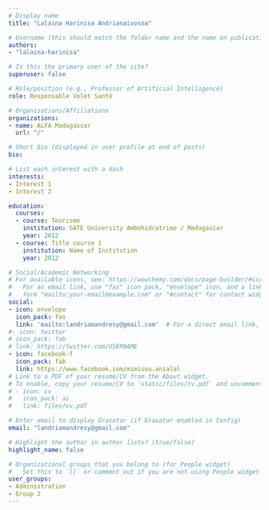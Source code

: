 ```yaml
---
# Display name
title: "Lalaina Harinisa Andrianaivosoa"

# Username (this should match the folder name and the name on publications)
authors:
- "lalaina-harinisa"

# Is this the primary user of the site?
superuser: false

# Role/position (e.g., Professor of Artificial Intelligence)
role: Responsable Volet Santé

# Organizations/Affiliations
organizations:
- name: ALFA Madagascar
  url: "/"

# Short bio (displayed in user profile at end of posts)
bio: 

# List each interest with a dash
interests:
- Interest 1
- Interest 2

education:
  courses:
  - course: Tourisme
    institution: GATE University Ambohidratrimo / Madagascar
    year: 2012
  - course: Title course 1
    institution: Name of Institution
    year: 2012

# Social/Academic Networking
# For available icons, see: https://wowchemy.com/docs/page-builder/#icons
#   For an email link, use "fas" icon pack, "envelope" icon, and a link in the
#   form "mailto:your-email@example.com" or "#contact" for contact widget.
social:
- icon: envelope
  icon_pack: fas
  link: 'mailto:landriamandresy@gmail.com'  # For a direct email link, use "mailto:test@example.org".
#- icon: twitter
# icon_pack: fab
# link: https://twitter.com/USERNAME
- icon: facebook-f
  icon_pack: fab
  link: https://www.facebook.com/mimisou.anialal
# Link to a PDF of your resume/CV from the About widget.
# To enable, copy your resume/CV to `static/files/cv.pdf` and uncomment the lines below.
# - icon: cv
#   icon_pack: ai
#   link: files/cv.pdf

# Enter email to display Gravatar (if Gravatar enabled in Config)
email: "landriamandresy@gmail.com"

# Highlight the author in author lists? (true/false)
highlight_name: false

# Organizational groups that you belong to (for People widget)
#   Set this to `[]` or comment out if you are not using People widget.
user_groups:
- Administration
- Group 2
---
```

